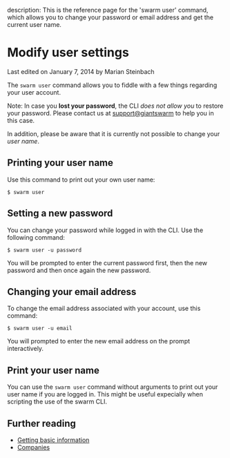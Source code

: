 description: This is the reference page for the 'swarm user' command, which allows you to change your password or email address and get the current user name.

# Modify user settings

<p class="lastmod">Last edited on January 7, 2014 by Marian Steinbach</p>

The `swarm user` command allows you to fiddle with a few things regarding your user account.

Note: In case you __lost your password__, the CLI _does not allow you_ to restore your password. Please contact us at [support@giantswarm](mailto:support@giantswarm) to help you in this case.

In addition, please be aware that it is currently not possible to change your _user name_.

## Printing your user name

Use this command to print out your own user name:

    $ swarm user

## Setting a new password

You can change your password while logged in with the CLI. Use the following command:

    $ swarm user -u password

You will be prompted to enter the current password first, then the new password and then once again the new password.

## Changing your email address

To change the email address associated with your account, use this command:

    $ swarm user -u email

You will prompted to enter the new email address on the prompt interactively.

## Print your user name

You can use the `swarm user` command without arguments to print out your user name if you are logged in. This might be useful expecially when scripting the use of the swarm CLI.

## Further reading

 * [Getting basic information](../info/)
 * [Companies](../company/)
